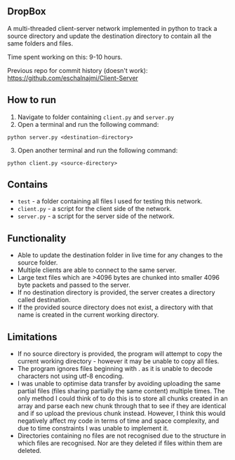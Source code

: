 ## DropBox

A  multi-threaded client-server network implemented in python to track a source directory and update the destination directory to contain all the same folders and files.

Time spent working on this: 9-10 hours.

Previous repo for commit history (doesn't work): https://github.com/eschalnajmi/Client-Server

## How to run

1. Navigate to folder containing ```client.py``` and ```server.py```
2. Open a terminal and run the following command:
```
python server.py <destination-directory>
```
3. Open another terminal and run the following command:
```
python client.py <source-directory>
```

## Contains
- ```test``` - a folder containing all files I used for testing this network.
- ```client.py``` - a script for the client side of the network.
- ```server.py``` - a script for the server side of the network.

## Functionality
- Able to update the destination folder in live time for any changes to the source folder.
- Multiple clients are able to connect to the same server.
- Large text files which are >4096 bytes are chunked into smaller 4096 byte packets and passed to the server.
- If no destination directory is provided, the server creates a directory called destination.
- If the provided source directory does not exist, a directory with that name is created in the current working directory.

## Limitations
- If no source directory is provided, the program will attempt to copy the current working directory - however it may be unable to copy all files.
- The program ignores files beginning with . as it is unable to decode characters not using utf-8 encoding.
- I was unable to optimise data transfer by avoiding uploading the same partial files (files sharing partially the same content) multiple times. The only method I could think of to do this is to store all chunks created in an array and parse each new chunk through that to see if they are identical and if so upload the previous chunk instead. However, I think this would negatively affect my code in terms of time and space complexity, and due to time constraints I was unable to implement it.
- Directories containing no files are not recognised due to the structure in which files are recognised. Nor are they deleted if files within them are deleted.